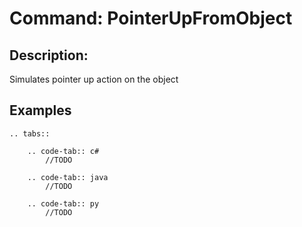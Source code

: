 # Command: PointerUpFromObject

## Description:

Simulates pointer up action on the object


## Examples
```eval_rst
.. tabs::

    .. code-tab:: c#
        //TODO

    .. code-tab:: java
        //TODO

    .. code-tab:: py
        //TODO

```